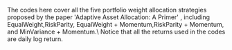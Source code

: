 The codes here cover all the five portfolio weight allocation strategies proposed by the paper 'Adaptive Asset Allocation: A Primer' , including EqualWeight,RiskParity, EqualWeight + Momentum,RiskParity + Momentum,
and MinVariance + Momentum.\\
Notice that all the returns used in the codes are daily log return.
